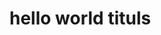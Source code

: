 <!DOCTYPE html>

<html>

<head>
  <title>webpage3</title>
  <link rel="icon" type="image/png" href="https://icons.iconarchive.com/icons/dapino/summer-holiday/256/sun-icon.png"
</head>
  
<body>
  <h1>hello world tituls</h1>
</body>

</html>
